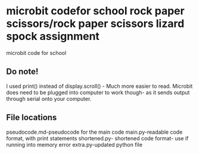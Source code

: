 # microbit codefor school rock paper scissors/rock paper scissors lizard spock assignment
microbit code for school 

## Do note!
I used print() instead of display.scroll() - Much more easier to read. Microbit does need to be plugged into computer to work though- as it sends output through serial onto your computer.

## File locations
pseudocode.md-pseudocode for the main code
main.py-readable code format, with print statements
shortened.py- shortened code format- use if running into memory error
extra.py-updated python file
